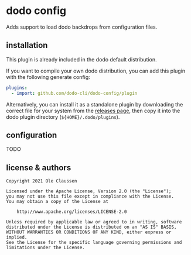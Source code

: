 # dodo config

Adds support to load dodo backdrops from configuration files.

## installation

This plugin is already included in the dodo default distribution.

If you want to compile your own dodo distribution, you can add this plugin with the
following generate config:

```yaml
plugins:
  - import: github.com/dodo-cli/dodo-config/plugin
```

Alternatively, you can install it as a standalone plugin by downloading the
correct file for your system from the [releases page](https://github.com/dodo-cli/dodo-config/releases),
then copy it into the dodo plugin directory (`${HOME}/.dodo/plugins`).

## configuration

TODO

## license & authors

```text
Copyright 2021 Ole Claussen

Licensed under the Apache License, Version 2.0 (the "License");
you may not use this file except in compliance with the License.
You may obtain a copy of the License at

    http://www.apache.org/licenses/LICENSE-2.0

Unless required by applicable law or agreed to in writing, software
distributed under the License is distributed on an "AS IS" BASIS,
WITHOUT WARRANTIES OR CONDITIONS OF ANY KIND, either express or implied.
See the License for the specific language governing permissions and
limitations under the License.
```
